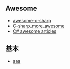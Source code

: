## Awesome
- [awesome-c-sharp](https://github.com/uhub/awesome-c-sharp#awesome-c-sharp)
- [C-sharp_more_awesome](https://github.com/wilfreddesert/C-sharp_more_awesome#c-sharp_more_awesome)
- [C# awesome articles](https://github.com/ambid17/c-sharp-awesome-articles#c-awesome-articles)
## 基本
- [aaa](aaa)